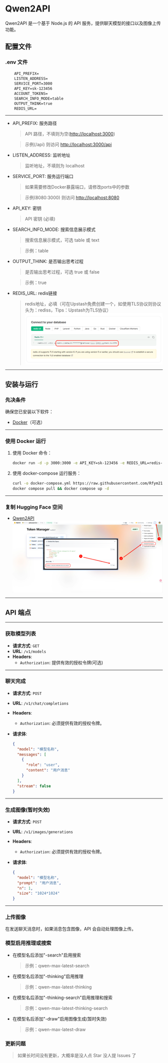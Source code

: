 # Qwen2API

Qwen2API 是一个基于 Node.js 的 API 服务，提供聊天模型的接口以及图像上传功能。

## 配置文件

### .env 文件

```plaintext
    API_PREFIX=
    LISTEN_ADDRESS=
    SERVICE_PORT=3000
    API_KEY=sk-123456
    ACCOUNT_TOKENS=
    SEARCH_INFO_MODE=table
    OUTPUT_THINK=true
    REDIS_URL=
```

---

- API_PREFIX: 服务路径
    > API 路径，不填则为空(<http://localhost:3000>)

    > 示例(/api) 则访问 <http://localhost:3000/api>
- LISTEN_ADDRESS: 监听地址
    > 监听地址，不填则为 localhost
- SERVICE_PORT: 服务运行端口
    > 如果需要修改Docker暴露端口，请修改ports中的参数

    >示例(8080:3000) 则访问 <http://localhost:8080>
- API_KEY: 密钥
    > API 密钥 (必填)
- SEARCH_INFO_MODE: 搜索信息展示模式
    > 搜索信息展示模式，可选 table 或 text

    > 示例：table
- OUTPUT_THINK: 是否输出思考过程
    > 是否输出思考过程，可选 true 或 false

    > 示例：true
- REDIS_URL: redis链接
    > redis地址，必填（可在Upstash免费创建一个，如使用TLS协议则协议头为：rediss，Tips：Upstash为TLS协议）
    ![upstash](./docs/images/upstash.png)

---

## 安装与运行

### 先决条件

确保您已安装以下软件：

- [Docker](https://www.docker.com/)（可选）

---

### 使用 Docker 运行

1. 使用 Docker 命令：

   ```bash
   docker run -d -p 3000:3000 -e API_KEY=sk-123456 -e REDIS_URL=redis-cli --tls -u redis://... --name qwen2api rfym21/qwen2api:latest
   ```

2. 使用 docker-compose 运行服务：

   ```bash
   curl -o docker-compose.yml https://raw.githubusercontent.com/Rfym21/Qwen2API/refs/heads/main/docker-compose.yml
   docker compose pull && docker compose up -d
   ```

---

### 复制 Hugging Face 空间

- [Qwen2API](https://huggingface.co/spaces/devme/q2waepnilm)
![hf](./docs/images/hf.png)

---

## API 端点

---

### 获取模型列表

- **请求方式**: `GET`
- **URL**: `/v1/models`
- **Headers**:
  - `Authorization`: 提供有效的授权令牌(可选)

---

### 聊天完成

- **请求方式**: `POST`
- **URL**: `/v1/chat/completions`
- **Headers**:
  - `Authorization`: 必须提供有效的授权令牌。
- **请求体**:

  ```json
  {
    "model": "模型名称",
    "messages": [
      {
        "role": "user",
        "content": "用户消息"
      }
    ],
    "stream": false
  }
  ```

---

### 生成图像(暂时失效)

- **请求方式**: `POST`
- **URL**: `/v1/images/generations`
- **Headers**:
  - `Authorization`: 必须提供有效的授权令牌。
- **请求体**:

  ```json
  {
    "model": "模型名称",
    "prompt": "用户消息",
    "n": 1,
    "size": "1024*1024"
  }
  ```

---

### 上传图像

在发送聊天消息时，如果消息包含图像，API 会自动处理图像上传。

### 模型启用推理或搜索

- 在模型名后添加"-search"启用搜索

  > 示例：qwen-max-latest-search

- 在模型名后添加"-thinking"启用推理

  > 示例：qwen-max-latest-thinking

- 在模型名后添加"-thinking-search"启用推理和搜索

  > 示例：qwen-max-latest-thinking-search

- 在模型名后添加"-draw"启用图像生成(暂时失效)

  > 示例：qwen-max-latest-draw
>
### 更新问题

> 如果长时间没有更新，大概率是没人点 Star 没人提 Issues 了
